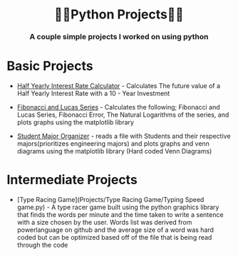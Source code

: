 # <h1 align = "center">🧑‍🎓Python Projects🧑‍🎓

<h3 align = "center">A couple simple projects I worked on using python

# Basic Projects
- [Half Yearly Interest Rate Calculator](Projects/HalfYearlyInterestCalc.py) - Calculates The future value of a Half Yearly Interest Rate with a 10 - Year Investment

- [Fibonacci and Lucas Series](Projects/Fibonacci&LucasSeries.py) - Calculates the following; Fibonacci and Lucas Series, Fibonacci Error, The Natural Logarithms of the series, and plots graphs using the matplotlib library

- [Student Major Organizer](Projects/MajorReader&Stats.py) - reads a file with Students and their respective majors(prioritizes engineering majors) and plots graphs and venn diagrams using the matplotlib library (Hard coded Venn Diagrams)

# Intermediate Projects

- [Type Racing Game](Projects/Type Racing Game/Typing Speed game.py) - A type racer game built using the python graphics library that finds the words per minute and the time taken to write a sentence with a size chosen by the user. Words list was derived from powerlanguage on github and the average size of a word was hard coded but can be optimized based off of the file that is being read through the code
